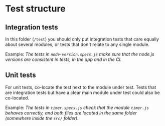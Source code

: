 # Test structure

## Integration tests

In this folder (`/test`) you should only put integration tests that care equally about several modules, or tests that don't relate to any single module.

Example: _The tests in `node-version.specs.js` make sure that the node.js versions are consistent in tests, in the app and in the CI._

## Unit tests

For unit tests, co-locate the test next to the module under test. Tests that are integration tests but have a clear main module under test could also be co-located.

Example: _The tests in `timer.specs.js` check that the module `timer.js` behaves correctly, and both files are located in the same folder (somewhere inside the `src/` folder)._